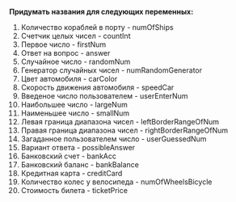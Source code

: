 **Придумать названия для следующих переменных:**

1. Количество кораблей в порту - numOfShips 
2. Счетчик целых чисел - countInt 
3. Первое число - firstNum 
4. Ответ на вопрос - answer
5. Случайное число - randomNum
6. Генератор случайных чисел - numRandomGenerator 
7. Цвет автомобиля - carColor
8. Скорость движения автомобиля - speedCar
9. Введеное число пользователем - userEnterNum
10. Наибольшее число - largeNum 
11. Наименьшее число - smallNum 
12. Левая граница диапазона чисел - leftBorderRangeOfNum 
13. Правая граница диапазона чисел - rightBorderRangeOfNum
14. Загаданное пользователем число - userGuessedNum
15. Вариант ответа - possibleAnswer
16. Банковский счет - bankAcc
17. Банковский баланс - bankBalance
18. Кредитная карта - creditCard
19. Количество колес у велосипеда - numOfWheelsBicycle
20. Стоимость билета - ticketPrice
